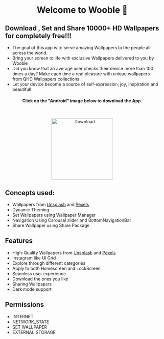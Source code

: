 
<h1 align="center">Welcome to Wooble 👋</h1>

## Download , Set and Share 10000+ HD Wallpapers for completely free!!!
- The goal of this app is to serve amazing Wallpapers to the people all across the world. 
- Bring your screen to life with exclusive Wallpapers delivered to you by Wooble
- Did you know that an average user checks their device more than 100 times a day? Make each time a real pleasure with unique wallpapers from QHD Wallpapers collections. 
- Let your device become a source of self-expression, joy, inspiration and beautiful!


<h4 align="center">Click on the "Android" image below to download the App.</h4>
<br/>
<p align="center">
  <a href="https://github.com/zaidmukaddam/Wooble/releases/download/1.0.0/app-release.apk">
    <img alt="Download"
         src="https://img.shields.io/badge/Android-3DDC84?style=for-the-badge&logo=android&logoColor=white"
         width="200"/>
  </a>
</p>


## Concepts used:
* Wallpapers from [Unsplash](https://unsplash.com/) and [Pexels](https://www.pexels.com/)
* Dynamic Theming
* Set Wallpapers using Wallpaper Manager
* Navigation Using Carousel slider and BottomNavigationBar
* Share Wallpaper using Share Package

## Features
* High-Quality Wallpapers from [Unsplash](https://unsplash.com/) and [Pexels](https://www.pexels.com/)
* Instagram like UI Grid
* Explore through different categories
* Apply to both Homescreen and LockScreen
* Seamless user experience
* Download the ones you like
* Sharing Wallpapers 
* Dark mode support

##  Permissions
- INTERNET
- NETWORK_STATE
- SET WALLPAPER
- EXTERNAL STORAGE
